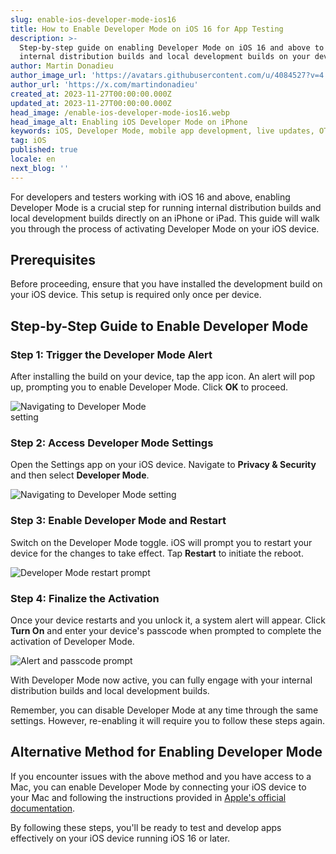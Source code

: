 ```yaml
---
slug: enable-ios-developer-mode-ios16
title: How to Enable Developer Mode on iOS 16 for App Testing
description: >-
  Step-by-step guide on enabling Developer Mode on iOS 16 and above to run
  internal distribution builds and local development builds on your device.
author: Martin Donadieu
author_image_url: 'https://avatars.githubusercontent.com/u/4084527?v=4'
author_url: 'https://x.com/martindonadieu'
created_at: 2023-11-27T00:00:00.000Z
updated_at: 2023-11-27T00:00:00.000Z
head_image: /enable-ios-developer-mode-ios16.webp
head_image_alt: Enabling iOS Developer Mode on iPhone
keywords: iOS, Developer Mode, mobile app development, live updates, OTA updates, continuous integration, mobile app updates
tag: iOS
published: true
locale: en
next_blog: ''
---
```


For developers and testers working with iOS 16 and above, enabling Developer Mode is a crucial step for running internal distribution builds and local development builds directly on an iPhone or iPad. This guide will walk you through the process of activating Developer Mode on your iOS device.

## Prerequisites

Before proceeding, ensure that you have installed the development build on your iOS device. This setup is required only once per device.

## Step-by-Step Guide to Enable Developer Mode

### Step 1: Trigger the Developer Mode Alert

After installing the build on your device, tap the app icon. An alert will pop up, prompting you to enable Developer Mode. Click **OK** to proceed.

<div class="mx-auto" style="width: 50%;">
  <img src="/ios-16-developer-mode-0.webp" alt="Navigating to Developer Mode setting">
</div>

### Step 2: Access Developer Mode Settings

Open the Settings app on your iOS device. Navigate to **Privacy & Security** and then select **Developer Mode**.

![Navigating to Developer Mode setting](/ios-16-developer-mode-1.webp)

### Step 3: Enable Developer Mode and Restart

Switch on the Developer Mode toggle. iOS will prompt you to restart your device for the changes to take effect. Tap **Restart** to initiate the reboot.

![Developer Mode restart prompt](/ios-16-developer-mode-2.webp)

### Step 4: Finalize the Activation

Once your device restarts and you unlock it, a system alert will appear. Click **Turn On** and enter your device's passcode when prompted to complete the activation of Developer Mode.

![Alert and passcode prompt](/ios-16-developer-mode-3.webp)

With Developer Mode now active, you can fully engage with your internal distribution builds and local development builds.

Remember, you can disable Developer Mode at any time through the same settings. However, re-enabling it will require you to follow these steps again.

## Alternative Method for Enabling Developer Mode

If you encounter issues with the above method and you have access to a Mac, you can enable Developer Mode by connecting your iOS device to your Mac and following the instructions provided in [Apple's official documentation](https://developer.apple.com/documentation/xcode/enabling-developer-mode-on-a-device/).

By following these steps, you'll be ready to test and develop apps effectively on your iOS device running iOS 16 or later.
